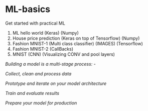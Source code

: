 # ML-basics
Get started with practical ML

1. ML hello world (Keras) (Numpy)
2. House price prediction (Keras on top of Tensorflow) (Numpy)
3. Fashion MNIST-1 (Multi class classifier) (IMAGES) (Tensorflow)
4. Fashion MNIST-2 (CallBacks)
5. MNIST (CNN) (Visualizing CONV and pool layers)



*Building a model is a multi-stage process: -*


*Collect, clean and process data*

*Prototype and iterate on your model architecture*

*Train and evaluate results*

*Prepare your model for production*
